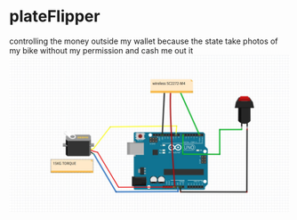 # plateFlipper

controlling the money outside my wallet because the state take photos of my bike without my permission and cash me out it
[![diagram](https://github.com/maagmirror/plateFlipper/blob/main/diagram.jpg?raw=true)](https://github.com/maagmirror/plateFlipper/blob/main/diagram.jpg?raw=true)
